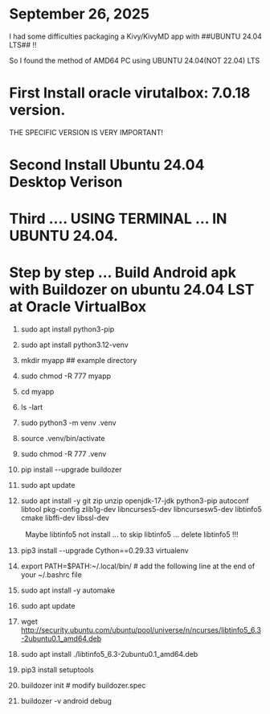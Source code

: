 # September 26, 2025 

I had some difficulties packaging a Kivy/KivyMD app with ##UBUNTU 24.04 LTS## !!

So I found the method of AMD64 PC using UBUNTU 24.04(NOT 22.04) LTS

# First Install oracle virutalbox: 7.0.18 version. 

THE SPECIFIC VERSION IS VERY IMPORTANT!

# Second Install Ubuntu 24.04 Desktop Verison

# Third .... USING TERMINAL ... IN UBUNTU 24.04.

# Step by step ... Build Android apk with Buildozer on ubuntu 24.04 LST at Oracle VirtualBox

1. sudo apt install python3-pip

2. sudo apt install python3.12-venv

3. mkdir myapp                   ## example directory

4. sudo chmod -R 777 myapp

5. cd myapp

6. ls -lart

7. sudo python3 -m venv .venv

8. source .venv/bin/activate

9. sudo chmod -R 777 .venv

10. pip install --upgrade buildozer

11. sudo apt update

12. sudo apt install -y git zip unzip openjdk-17-jdk python3-pip autoconf libtool pkg-config zlib1g-dev libncurses5-dev libncursesw5-dev libtinfo5 cmake libffi-dev libssl-dev

　　 Maybe libtinfo5 not install ... to skip libtinfo5 ... delete libtinfo5 !!!

13. pip3 install --upgrade Cython==0.29.33 virtualenv       

14. export PATH=$PATH:~/.local/bin/                         # add the following line at the end of your ~/.bashrc file

15. sudo apt install -y automake

16. sudo apt update

17. wget http://security.ubuntu.com/ubuntu/pool/universe/n/ncurses/libtinfo5_6.3-2ubuntu0.1_amd64.deb

18. sudo apt install ./libtinfo5_6.3-2ubuntu0.1_amd64.deb

19. pip3 install setuptools

20. buildozer init                                          # modify buildozer.spec

21. buildozer -v android debug
